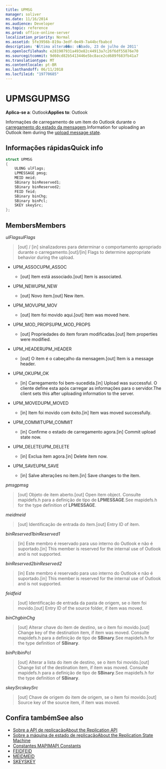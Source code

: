 ```yaml
---
title: UPMSG
manager: soliver
ms.date: 11/16/2014
ms.audience: Developer
ms.topic: reference
ms.prod: office-online-server
localization_priority: Normal
ms.assetid: 5fe3956b-819a-3edf-0e49-7a44bcfbabcd
description: '�ltima altera��o: s�bado, 23 de julho de 2011'
ms.openlocfilehash: e281907931a493e82c44913a7c26f6df55876e70
ms.sourcegitcommit: 9d60cd82b5413446e5bc8ace2cd689f683fb41a7
ms.translationtype: MT
ms.contentlocale: pt-BR
ms.lasthandoff: 06/11/2018
ms.locfileid: "19770685"
---
```

# <a name="upmsg"></a><span data-ttu-id="68512-103">UPMSG</span><span class="sxs-lookup"><span data-stu-id="68512-103">UPMSG</span></span>

<span data-ttu-id="68512-104">**Aplica-se a**: Outlook</span><span class="sxs-lookup"><span data-stu-id="68512-104">**Applies to**: Outlook</span></span> 
  
<span data-ttu-id="68512-105">Informações de carregamento de um item do Outlook durante o [carregamento do estado da mensagem](upload-message-state.md).</span><span class="sxs-lookup"><span data-stu-id="68512-105">Information for uploading an Outlook item during the [upload message state](upload-message-state.md).</span></span>
  
## <a name="quick-info"></a><span data-ttu-id="68512-106">Informações rápidas</span><span class="sxs-lookup"><span data-stu-id="68512-106">Quick info</span></span>

```cpp
struct UPMSG 
{ 
    ULONG ulFlags; 
    LPMESSAGE pmsg; 
    MEID meid; 
    SBinary binReserved1; 
    SBinary binReserved2; 
    FEID feid; 
    SBinary binChg; 
    SBinary binPcl; 
    SKEY skeySrc; 
};
```

## <a name="members"></a><span data-ttu-id="68512-107">Members</span><span class="sxs-lookup"><span data-stu-id="68512-107">Members</span></span>

 <span data-ttu-id="68512-108">_ulFlags_</span><span class="sxs-lookup"><span data-stu-id="68512-108">_ulFlags_</span></span>
  
> <span data-ttu-id="68512-109">[out] / [in] sinalizadores para determinar o comportamento apropriado durante o carregamento.</span><span class="sxs-lookup"><span data-stu-id="68512-109">[out]/[in] Flags to determine appropriate behavior during the upload.</span></span> 
    
  - <span data-ttu-id="68512-110">UPM_ASSOC</span><span class="sxs-lookup"><span data-stu-id="68512-110">UPM_ASSOC</span></span>
    
    - <span data-ttu-id="68512-111">[out] Item está associado.</span><span class="sxs-lookup"><span data-stu-id="68512-111">[out] Item is associated.</span></span>
    
  - <span data-ttu-id="68512-112">UPM_NEW</span><span class="sxs-lookup"><span data-stu-id="68512-112">UPM_NEW</span></span>
    
    - <span data-ttu-id="68512-113">[out] Novo item.</span><span class="sxs-lookup"><span data-stu-id="68512-113">[out] New item.</span></span> 
    
  - <span data-ttu-id="68512-114">UPM_MOV</span><span class="sxs-lookup"><span data-stu-id="68512-114">UPM_MOV</span></span>
    
    - <span data-ttu-id="68512-115">[out] Item foi movido aqui.</span><span class="sxs-lookup"><span data-stu-id="68512-115">[out] Item was moved here.</span></span>
    
  - <span data-ttu-id="68512-116">UPM_MOD_PROPS</span><span class="sxs-lookup"><span data-stu-id="68512-116">UPM_MOD_PROPS</span></span>
    
    - <span data-ttu-id="68512-117">[out] Propriedades do item foram modificadas.</span><span class="sxs-lookup"><span data-stu-id="68512-117">[out] Item properties were modified.</span></span>
    
  - <span data-ttu-id="68512-118">UPM_HEADER</span><span class="sxs-lookup"><span data-stu-id="68512-118">UPM_HEADER</span></span>
    
    - <span data-ttu-id="68512-119">[out] O item é o cabeçalho da mensagem.</span><span class="sxs-lookup"><span data-stu-id="68512-119">[out] Item is a message header.</span></span>
    
  - <span data-ttu-id="68512-120">UPM_OK</span><span class="sxs-lookup"><span data-stu-id="68512-120">UPM_OK</span></span>
    
    - <span data-ttu-id="68512-121">[in] Carregamento foi bem-sucedida.</span><span class="sxs-lookup"><span data-stu-id="68512-121">[in] Upload was successful.</span></span> <span data-ttu-id="68512-122">O cliente define esta após carregar as informações para o servidor.</span><span class="sxs-lookup"><span data-stu-id="68512-122">The client sets this after uploading information to the server.</span></span>
    
  - <span data-ttu-id="68512-123">UPM_MOVED</span><span class="sxs-lookup"><span data-stu-id="68512-123">UPM_MOVED</span></span>
    
    - <span data-ttu-id="68512-124">[in] Item foi movido com êxito.</span><span class="sxs-lookup"><span data-stu-id="68512-124">[in] Item was moved successfully.</span></span>
    
  - <span data-ttu-id="68512-125">UPM_COMMIT</span><span class="sxs-lookup"><span data-stu-id="68512-125">UPM_COMMIT</span></span>
    
    - <span data-ttu-id="68512-126">[in] Confirme o estado de carregamento agora.</span><span class="sxs-lookup"><span data-stu-id="68512-126">[in] Commit upload state now.</span></span>
    
  - <span data-ttu-id="68512-127">UPM_DELETE</span><span class="sxs-lookup"><span data-stu-id="68512-127">UPM_DELETE</span></span>
    
    - <span data-ttu-id="68512-128">[in] Exclua item agora.</span><span class="sxs-lookup"><span data-stu-id="68512-128">[in] Delete item now.</span></span>
    
  - <span data-ttu-id="68512-129">UPM_SAVE</span><span class="sxs-lookup"><span data-stu-id="68512-129">UPM_SAVE</span></span>
    
    - <span data-ttu-id="68512-130">[in] Salve alterações no item.</span><span class="sxs-lookup"><span data-stu-id="68512-130">[in] Save changes to the item.</span></span>
    
<span data-ttu-id="68512-131">_pmsg_</span><span class="sxs-lookup"><span data-stu-id="68512-131">_pmsg_</span></span>
  
> <span data-ttu-id="68512-132">[out] Objeto de item aberto.</span><span class="sxs-lookup"><span data-stu-id="68512-132">[out] Open item object.</span></span> <span data-ttu-id="68512-133">Consulte mapidefs.h para a definição de tipo de **LPMESSAGE**.</span><span class="sxs-lookup"><span data-stu-id="68512-133">See mapidefs.h for the type definition of **LPMESSAGE**.</span></span> 
    
<span data-ttu-id="68512-134">_meid_</span><span class="sxs-lookup"><span data-stu-id="68512-134">_meid_</span></span>
  
> <span data-ttu-id="68512-135">[out] Identificação de entrada do item.</span><span class="sxs-lookup"><span data-stu-id="68512-135">[out] Entry ID of item.</span></span>
    
<span data-ttu-id="68512-136">_binReserved1_</span><span class="sxs-lookup"><span data-stu-id="68512-136">_binReserved1_</span></span>
  
> <span data-ttu-id="68512-137">[in] Este membro é reservado para uso interno do Outlook e não é suportado.</span><span class="sxs-lookup"><span data-stu-id="68512-137">[in] This member is reserved for the internal use of Outlook and is not supported.</span></span> 
    
<span data-ttu-id="68512-138">_binReserved2_</span><span class="sxs-lookup"><span data-stu-id="68512-138">_binReserved2_</span></span>
  
> <span data-ttu-id="68512-139">[in] Este membro é reservado para uso interno do Outlook e não é suportado.</span><span class="sxs-lookup"><span data-stu-id="68512-139">[in] This member is reserved for the internal use of Outlook and is not supported.</span></span> 
    
<span data-ttu-id="68512-140">_feid_</span><span class="sxs-lookup"><span data-stu-id="68512-140">_feid_</span></span>
  
> <span data-ttu-id="68512-141">[out] Identificação de entrada da pasta de origem, se o item foi movido.</span><span class="sxs-lookup"><span data-stu-id="68512-141">[out] Entry ID of the source folder, if item was moved.</span></span>
    
<span data-ttu-id="68512-142">_binChg_</span><span class="sxs-lookup"><span data-stu-id="68512-142">_binChg_</span></span>
  
> <span data-ttu-id="68512-143">[out] Alterar chave do item de destino, se o item foi movido.</span><span class="sxs-lookup"><span data-stu-id="68512-143">[out] Change key of the destination item, if item was moved.</span></span> <span data-ttu-id="68512-144">Consulte mapidefs.h para a definição de tipo de **SBinary**.</span><span class="sxs-lookup"><span data-stu-id="68512-144">See mapidefs.h for the type definition of **SBinary**.</span></span> 
    
<span data-ttu-id="68512-145">_binPcl_</span><span class="sxs-lookup"><span data-stu-id="68512-145">_binPcl_</span></span>
  
> <span data-ttu-id="68512-146">[out] Alterar a lista do item de destino, se o item foi movido.</span><span class="sxs-lookup"><span data-stu-id="68512-146">[out] Change list of the destination item, if item was moved.</span></span> <span data-ttu-id="68512-147">Consulte mapidefs.h para a definição de tipo de **SBinary**.</span><span class="sxs-lookup"><span data-stu-id="68512-147">See mapidefs.h for the type definition of **SBinary**.</span></span> 
    
<span data-ttu-id="68512-148">_skeySrc_</span><span class="sxs-lookup"><span data-stu-id="68512-148">_skeySrc_</span></span>
  
> <span data-ttu-id="68512-149">[out] Chave de origem do item de origem, se o item foi movido.</span><span class="sxs-lookup"><span data-stu-id="68512-149">[out] Source key of the source item, if item was moved.</span></span>
    
## <a name="see-also"></a><span data-ttu-id="68512-150">Confira também</span><span class="sxs-lookup"><span data-stu-id="68512-150">See also</span></span>

- [<span data-ttu-id="68512-151">Sobre a API de replicação</span><span class="sxs-lookup"><span data-stu-id="68512-151">About the Replication API</span></span>](about-the-replication-api.md)
- [<span data-ttu-id="68512-152">Sobre a máquina de estado de replicação</span><span class="sxs-lookup"><span data-stu-id="68512-152">About the Replication State Machine</span></span>](about-the-replication-state-machine.md)
- [<span data-ttu-id="68512-153">Constantes MAPI</span><span class="sxs-lookup"><span data-stu-id="68512-153">MAPI Constants</span></span>](mapi-constants.md)
- [<span data-ttu-id="68512-154">FEID</span><span class="sxs-lookup"><span data-stu-id="68512-154">FEID</span></span>](feid.md)
- [<span data-ttu-id="68512-155">MEID</span><span class="sxs-lookup"><span data-stu-id="68512-155">MEID</span></span>](meid.md)
- [<span data-ttu-id="68512-156">SKEY</span><span class="sxs-lookup"><span data-stu-id="68512-156">SKEY</span></span>](skey.md)

